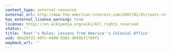 ```yaml
---
content_type: external-resource
external_url: http://www.the-american-interest.com/2007/01/01/roots-rules/
has_external_license_warning: true
license: https://en.wikipedia.org/wiki/All_rights_reserved
status: ''
title: 'Root''s Rules: Lessons from America''s Colonial Office'
uid: d8a28f25-497c-4498-93b3-d693bf17b9f1
wayback_url: ''
---
```

